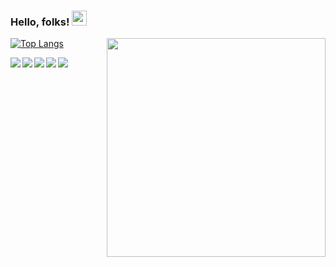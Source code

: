 ###  Hello, folks! <img src="https://stickershop.line-scdn.net/stickershop/v1/product/4894287/LINEStorePC/main.png;compress=true" width="24px">
<img align="right" src="https://www.icegif.com/wp-content/uploads/luffy-icegif-25.gif" width="350px">

[![Top Langs](https://github-readme-stats.vercel.app/api/top-langs/?username=alp1x&layout=compact&show_icons=true&theme=ayu-mirage)
](https://github.com/anuraghazra/github-readme-stats)

 

   <img align="left" src="https://img.shields.io/badge/Django-092E20?style=for-the-badge&logo=django&logoColor=white">
   <img align="left" src="https://img.shields.io/badge/Python-FFD43B?style=for-the-badge&logo=python&logoColor=darkgreen">
    <img align="left" src="https://img.shields.io/badge/PHP-777BB4?style=for-the-badge&logo=php&logoColor=white">
    <img align="left" src="https://img.shields.io/badge/Lua-2C2D72?style=for-the-badge&logo=lua&logoColor=white">
     <img align="center" src="https://img.shields.io/badge/JavaScript-323330?style=for-the-badge&logo=javascript&logoColor=F7DF1E">
